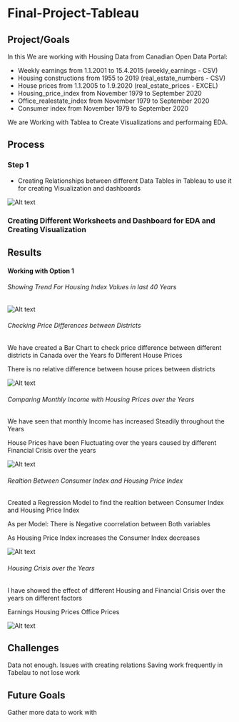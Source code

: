 # Final-Project-Tableau

## Project/Goals

In this We are working with Housing Data from Canadian Open Data Portal:

- Weekly earnings from 1.1.2001 to 15.4.2015 (weekly_earnings - CSV)
- Housing constructions from 1955 to 2019 (real_estate_numbers - CSV)
- House prices from 1.1.2005 to 1.9.2020 (real_estate_prices - EXCEL)
- Housing_price_index from November 1979 to September 2020
- Office_realestate_index from November 1979 to September 2020
- Consumer index from November 1979 to September 2020

We are Working with Tablea to Create Visualizations and performaing EDA.


## Process
### Step 1

- Creating Relationships between different Data Tables in Tableau to use it for creating Visualization and dashboards

![Alt text](image.png)


### Creating Different Worksheets and Dashboard for EDA and Creating Visualization 

## Results

#### Working with Option 1 

###### Showing Trend For Housing Index Values in last 40 Years

![Alt text](image.png)

###### Checking Price Differences between Districts

We have created a Bar Chart to check price difference between different districts in Canada over the Years fo Different House Prices

There is no relative difference between house prices between districts

![Alt text](image.png)

###### Comparing Monthly Income with Housing Prices over the Years

We have seen that monthly Income has increased Steadily throughout the Years

House Prices have been Fluctuating over the years caused by different Financial Crisis over the years

![Alt text](image-1.png)

###### Realtion Between Consumer Index and Housing Price Index

Created a Regression Model to find the realtion between Consumer Index and Housing Price Index

As per Model: There is Negative coorrelation between Both variables

As Housing Price Index increases the Consumer Index decreases

![Alt text](image.png)

###### Housing Crisis over the Years

I have showed the effect of different Housing and Financial Crisis over the years on different factors

Earnings 
Housing Prices 
Office Prices

![Alt text](image-1.png)


## Challenges 

Data not enough.
Issues with creating relations 
Saving work frequently in Tabelau to not lose work

## Future Goals

Gather more data to work with 
